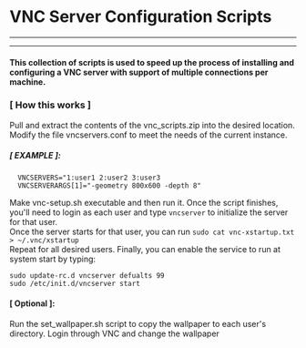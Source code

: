 # VNC Server Configuration Scripts
---
---
#### This collection of scripts is used to speed up the process of installing and configuring a VNC server with support of multiple connections per machine.   

### [ How this works ]

Pull and extract the contents of the vnc_scripts.zip into the desired location.   
Modify the file vncservers.conf to meet the needs of the current instance.
##### [ EXAMPLE ]: 
      VNCSERVERS="1:user1 2:user2 3:user3
      VNCSERVERARGS[1]="-geometry 800x600 -depth 8"
Make vnc-setup.sh executable and then run it.
Once the script finishes, you'll need to login as each user and type `vncserver` to initialize the server for that user.   
Once the server starts for that user, you can  run `sudo cat vnc-xstartup.txt > ~/.vnc/xstartup`   
Repeat for all desired users.
Finally, you can enable the service to run at system start by typing:
```
sudo update-rc.d vncserver defualts 99
sudo /etc/init.d/vncserver start
```

#### [ Optional ]:
Run the set_wallpaper.sh script to copy the wallpaper to each user's directory. Login through VNC and change the wallpaper
